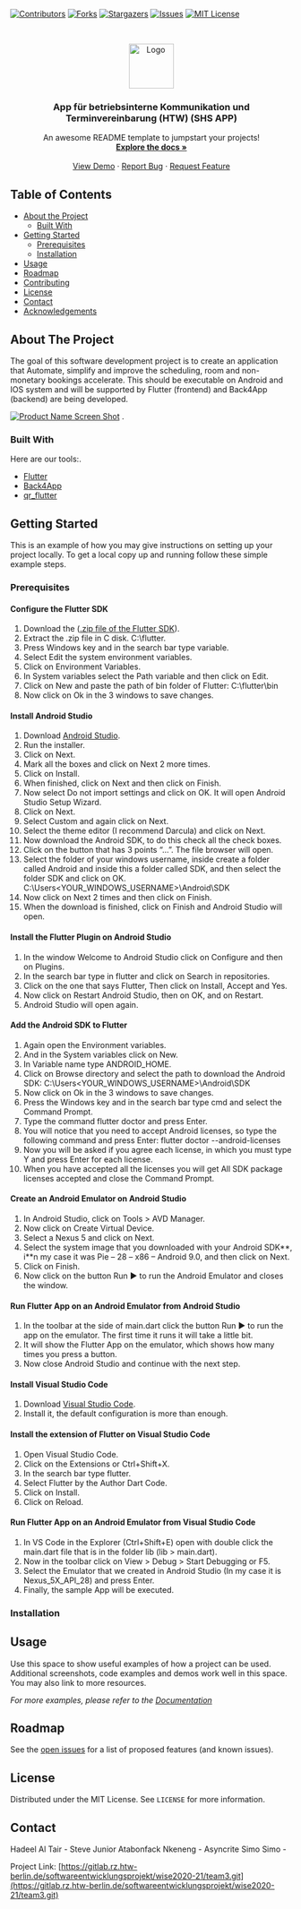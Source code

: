 <!--
*** Thanks for checking out this Project. If you have a suggestion that would
*** make this better, please fork the repo and create a pull request or simply open
*** an issue with the tag "enhancement".
*** Thanks again! Now go create something AMAZING! :D
-->





<!-- PROJECT SHIELDS -->
<!--
*** I'm using markdown "reference style" links for readability.
*** Reference links are enclosed in brackets [ ] instead of parentheses ( ).
*** See the bottom of this document for the declaration of the reference variables
*** for contributors-url, forks-url, etc. This is an optional, concise syntax you may use.
*** https://www.markdownguide.org/basic-syntax/#reference-style-links
-->
[![Contributors][contributors-shield]][contributors-url]
[![Forks][forks-shield]][forks-url]
[![Stargazers][stars-shield]][stars-url]
[![Issues][issues-shield]][issues-url]
[![MIT License][license-shield]][license-url]



<!-- PROJECT LOGO -->
<br />
<p align="center">
  <a href="#" align="center">
    <img src="images/logo.png" alt="Logo" width="80" height="80">
  </a>

  <h3 align="center">App für betriebsinterne Kommunikation
und Terminvereinbarung (HTW)
(SHS APP)</h3>

  <p align="center">
    An awesome README template to jumpstart your projects!
    <br />
    <a href=""><strong>Explore the docs »</strong></a>
    <br />
    <br />
    <a href="">View Demo</a>
    ·
    <a href="">Report Bug</a>
    ·
    <a href="">Request Feature</a>
  </p>
</p>



<!-- TABLE OF CONTENTS -->
## Table of Contents

* [About the Project](#about-the-project)
  * [Built With](#built-with)
* [Getting Started](#getting-started)
  * [Prerequisites](#prerequisites)
  * [Installation](#installation)
* [Usage](#usage)
* [Roadmap](#roadmap)
* [Contributing](#contributing)
* [License](#license)
* [Contact](#contact)
* [Acknowledgements](#acknowledgements)



<!-- ABOUT THE PROJECT -->
## About The Project
The goal of this software development project is to create an application that
Automate, simplify and improve the scheduling, room and non-monetary bookings
accelerate. This should be executable on Android and IOS system and will be supported by
Flutter (frontend) and Back4App (backend) are being developed.







[![Product Name Screen Shot][product-screenshot]](https://example.com)
.

### Built With
Here are our tools:.
* [Flutter](https://flutter.dev/)
* [Back4App](https://www.back4app.com/)
* [qr_flutter](https://pub.dev/packages/qr_flutter)



<!-- GETTING STARTED -->
## Getting Started

This is an example of how you may give instructions on setting up your project locally.
To get a local copy up and running follow these simple example steps.

### Prerequisites

#### Configure the Flutter SDK

1. Download the ([.zip file of the Flutter SDK](https://flutter.dev/docs/get-started/install/windows#get-the-flutter-sdk)).
2. Extract the .zip file in C disk. C:\flutter.
3. Press Windows key and in the search bar type variable.
4. Select Edit the system environment variables.
5. Click on Environment Variables.
6. In System variables select the Path variable and then click on Edit.
7. Click on New and paste the path of bin folder of Flutter:
    C:\flutter\bin
8. Now click on Ok in the 3 windows to save changes.

#### Install Android Studio
1. Download [Android Studio](https://developer.android.com/studio).
2. Run the installer.
3. Click on Next.
4. Mark all the boxes and click on Next 2 more times.
5. Click on Install.
6. When finished, click on Next and then click on Finish.
7. Now select Do not import settings and click on OK.
It will open Android Studio Setup Wizard.
8. Click on Next.
9. Select Custom and again click on Next.
10. Select the theme editor (I recommend Darcula) and click on Next.
11. Now download the Android SDK, to do this check all the check boxes.
12. Click on the button that has 3 points “…”.
The file browser will open.
13. Select the folder of your windows username, inside create a folder called Android and inside this a folder called SDK, and then select the folder SDK and click on OK.
    C:\Users\<YOUR_WINDOWS_USERNAME>\Android\SDK
14. Now click on Next 2 times and then click on Finish.
15. When the download is finished, click on Finish and Android Studio will open.

#### Install the Flutter Plugin on Android Studio
1. In the window Welcome to Android Studio click on Configure and then on Plugins.
2. In the search bar type in flutter and click on Search in repositories.
3. Click on the one that says Flutter, Then click on Install, Accept and Yes.
4. Now click on Restart Android Studio, then on OK, and on Restart.
5. Android Studio will open again.

#### Add the Android SDK to Flutter

1. Again open the Environment variables.
2. And in the System variables click on New.
3. In Variable name type ANDROID_HOME.
4. Click on Browse directory and select the path to download the Android SDK:
    C:\Users\<YOUR_WINDOWS_USERNAME>\Android\SDK
5. Now click on Ok in the 3 windows to save changes.
6. Press the Windows key and in the search bar type cmd and select the Command Prompt.
7. Type the command flutter doctor and press Enter.
8. You will notice that you need to accept Android licenses, so type the following command and press Enter:
    flutter doctor --android-licenses
9. Now you will be asked if you agree each license, in which you must type Y and press Enter for each license.
10. When you have accepted all the licenses you will get All SDK package licenses accepted and close the Command Prompt.

#### Create an Android Emulator on Android Studio
1. In Android Studio, click on Tools > AVD Manager.
2. Now click on Create Virtual Device.
3. Select a Nexus 5 and click on Next.
4. Select the system image that you downloaded with your Android SDK**, i**n my case it was Pie – 28 – x86 – Android 9.0, and then click on Next.
5. Click on Finish.
6. Now click on the button Run ▶ to run the Android Emulator and closes the window.

#### Run Flutter App on an Android Emulator from Android Studio
1. In the toolbar at the side of main.dart click the button Run ▶ to run the app on the emulator. The first time it runs it will take a little bit.
2. It will show the Flutter App on the emulator, which shows how many times you press a button.
3. Now close Android Studio and continue with the next step.

#### Install Visual Studio Code
1. Download [Visual Studio Code](https://code.visualstudio.com/).
2. Install it, the default configuration is more than enough.

#### Install the extension of Flutter on Visual Studio Code
1. Open Visual Studio Code.
2. Click on the Extensions or Ctrl+Shift+X.
3. In the search bar type flutter.
4. Select Flutter by the Author Dart Code.
5. Click on Install.
6. Click on Reload.

#### Run Flutter App on an Android Emulator from Visual Studio Code
1. In VS Code in the Explorer (Ctrl+Shift+E) open with double click the main.dart file that is in the folder lib (lib > main.dart).
2. Now in the toolbar click on View > Debug > Start Debugging or F5.
3. Select the Emulator that we created in Android Studio (In my case it is Nexus_5X_API_28) and press Enter.
4. Finally, the sample App will be executed.


### Installation
<!---
1. Get a free API Key at [https://example.com](https://example.com)
2. Clone the repo
```sh
git clone https://github.com/your_username_/Project-Name.git
```
3. Install NPM packages
```sh
npm install
```
4. Enter your API in `config.js`
```JS
const API_KEY = 'ENTER YOUR API';
```
--->


<!-- USAGE EXAMPLES -->
## Usage

Use this space to show useful examples of how a project can be used. Additional screenshots, code examples and demos work well in this space. You may also link to more resources.

_For more examples, please refer to the [Documentation](https://example.com)_



<!-- ROADMAP -->
## Roadmap

See the [open issues](https://gitlab.rz.htw-berlin.de/softwareentwicklungsprojekt/wise2020-21/team3/issues) for a list of proposed features (and known issues).



<!-- LICENSE -->
## License

Distributed under the MIT License. See `LICENSE` for more information.



<!-- CONTACT -->
## Contact

Hadeel Al Tair -
Steve Junior Atabonfack Nkeneng -
Asyncrite Simo Simo - 

Project Link: [https://gitlab.rz.htw-berlin.de/softwareentwicklungsprojekt/wise2020-21/team3.git](https://gitlab.rz.htw-berlin.de/softwareentwicklungsprojekt/wise2020-21/team3.git)








<!-- MARKDOWN LINKS & IMAGES -->
<!-- https://www.markdownguide.org/basic-syntax/#reference-style-links -->
[contributors-shield]: https://img.shields.io/github/contributors/othneildrew/Best-README-Template.svg?style=flat-square
[contributors-url]: https://github.com/othneildrew/Best-README-Template/graphs/contributors
[forks-shield]: https://img.shields.io/github/forks/othneildrew/Best-README-Template.svg?style=flat-square
[forks-url]: https://github.com/othneildrew/Best-README-Template/network/members
[stars-shield]: https://img.shields.io/github/stars/othneildrew/Best-README-Template.svg?style=flat-square
[stars-url]: https://github.com/othneildrew/Best-README-Template/stargazers
[issues-shield]: https://img.shields.io/github/issues/othneildrew/Best-README-Template.svg?style=flat-square
[issues-url]: https://github.com/othneildrew/Best-README-Template/issues
[license-shield]: https://img.shields.io/github/license/othneildrew/Best-README-Template.svg?style=flat-square
[license-url]: https://github.com/othneildrew/Best-README-Template/blob/master/LICENSE.txt
[linkedin-shield]: https://img.shields.io/badge/-LinkedIn-black.svg?style=flat-square&logo=linkedin&colorB=555
[linkedin-url]: https://linkedin.com/in/othneildrew
[product-screenshot]: images/screenshot.png







